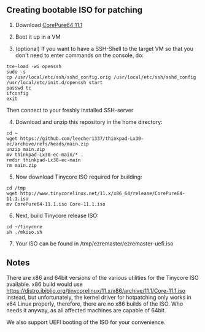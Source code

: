 Creating bootable ISO for patching
----------------------------------

1) Download [CorePure64 11.1](http://www.tinycorelinux.net/11.x/x86_64/release/CorePure64-11.1.iso)

2) Boot it up in a VM

3) (optional) If you want to have a SSH-Shell to the target VM so that 
   you don't need to enter commands on the console, do:

```
tce-load -wi openssh
sudo -s
cp /usr/local/etc/ssh/sshd_config.orig /usr/local/etc/ssh/sshd_config
/usr/local/etc/init.d/openssh start
passwd tc
ifconfig
exit
```

   Then connect to your freshly installed SSH-server

4) Download and unzip this repository in the home directory:

```
cd ~
wget https://github.com/leecher1337/thinkpad-Lx30-ec/archive/refs/heads/main.zip
unzip main.zip
mv thinkpad-Lx30-ec-main/* .
rmdir thinkpad-Lx30-ec-main
rm main.zip
```

5) Now download Tinycore ISO required for building:
```
cd /tmp
wget http://www.tinycorelinux.net/11.x/x86_64/release/CorePure64-11.1.iso
mv CorePure64-11.1.iso Core-11.1.iso
```

6) Next, build Tinycore release ISO:
```
cd ~/tinycore
sh ./mkiso.sh
```

7) Your ISO can be found in /tmp/ezremaster/ezremaster-uefi.iso

Notes
-----
There are x86 and 64bit versions of the various utilities for the Tinycore ISO
available.
x86 build would use 
https://distro.ibiblio.org/tinycorelinux/11.x/x86/archive/11.1/Core-11.1.iso
instead, but unfortunately, the kernel driver for hotpatching only works in
x64 Linux properly, therefore, there are no x86 builds of the ISO.
Who needs it anyway, as all affected machines are capable of 64bit.

We also support UEFI booting of the ISO for your convenience.

